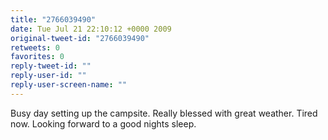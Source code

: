 ```yaml
---
title: "2766039490"
date: Tue Jul 21 22:10:12 +0000 2009
original-tweet-id: "2766039490"
retweets: 0
favorites: 0
reply-tweet-id: ""
reply-user-id: ""
reply-user-screen-name: ""
---
```

Busy day setting up the campsite. Really blessed with great weather. Tired now. Looking forward to a good nights sleep.
